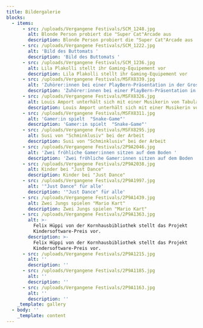 ```yaml
---
title: Bildergalerie
blocks:
  - items:
      - src: /uploads/Vergangene Festivals/SCM_1248.jpg
        alt: Blonde Person probiert die "Super Cat"Arcade aus
        description: Blonde Person probiert die "Super Cat"Arcade aus
      - src: /uploads/Vergangene Festivals/SCM_1222.jpg
        alt: 'Bild des Buttomats '
        description: 'Bild des Buttomats '
      - src: /uploads/Vergangene Festivals/SCM_1236.jpg
        alt: Lila Plakolli stellt ihr Gaming-Equipement vor
        description: Lila Plakolli stellt ihr Gaming-Equipement vor
      - src: /uploads/Vergangene Festivals/MSFX8339.jpg
        alt: 'Zuhörer:innen bei einer PlayBern-Präsentation in der Grossen Halle '
        description: 'Zuhörer:innen bei einer PlayBern-Präsentation in der Grossen Halle '
      - src: /uploads/Vergangene Festivals/MSFX8326.jpg
        alt: Louis Amport unterhält sich mit einer Musikerin von Tabula Musica
        description: Louis Amport unterhält sich mit einer Musikerin von Tabula Musica
      - src: /uploads/Vergangene Festivals/MSFX8311.jpg
        alt: 'Gamer:in spielt  "Snake-Game"'
        description: 'Gamer:in spielt  "Snake-Game"'
      - src: /uploads/Vergangene Festivals/MSFX8295.jpg
        alt: Susi von "Schminklusiv" bei der Arbeit
        description: Susi von "Schminklusiv" bei der Arbeit
      - src: /uploads/Vergangene Festivals/2P9A2046.jpg
        alt: 'Zwei fröhliche Gamer:innen sitzen auf dem Boden '
        description: 'Zwei fröhliche Gamer:innen sitzen auf dem Boden '
      - src: /uploads/Vergangene Festivals/2P9A2038.jpg
        alt: Kinder bei "Just Dance"
        description: Kinder bei "Just Dance"
      - src: /uploads/Vergangene Festivals/2P9A1997.jpg
        alt: '"Just Dance" für alle'
        description: '"Just Dance" für alle'
      - src: /uploads/Vergangene Festivals/2P9A1439.jpg
        alt: Zwei Jungs spielen "Mario Kart"
        description: Zwei Jungs spielen "Mario Kart"
      - src: /uploads/Vergangene Festivals/2P9A1363.jpg
        alt: >-
          Felix Hüppi von der Kornhausbibliothek stellt das Projekt
          Kindersoftware-Preis vor. 
        description: >-
          Felix Hüppi von der Kornhausbibliothek stellt das Projekt
          Kindersoftware-Preis vor. 
      - src: /uploads/Vergangene Festivals/2P9A1215.jpg
        alt: ''
        description: ''
      - src: /uploads/Vergangene Festivals/2P9A1185.jpg
        alt: ''
        description: ''
      - src: /uploads/Vergangene Festivals/2P9A1163.jpg
        alt: ''
        description: ''
    _template: gallery
  - body: ''
    _template: content
---
```










































